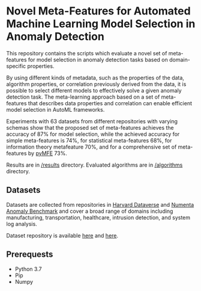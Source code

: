 # Novel Meta-Features for Automated Machine Learning Model Selection in Anomaly Detection

This repository contains the scripts which evaluate a novel set of meta-features for model selection in anomaly detection tasks based on domain-specific properties. 

By using different kinds of metadata, such as the properties of the data, algorithm properties, or
correlation previously derived from the data, it is possible to select different models to effectively solve a
given anomaly detection task. The meta-learning approach based on a set of meta-features that describes
data properties and correlation can enable efficient model selection in AutoML frameworks.

Experiments with 63 datasets from different repositories with varying schemas show that
the proposed set of meta-features achieves the accuracy of 87% for model selection, while the achieved
accuracy for simple meta-features is 74%, for statistical meta-features 68%, for information theory metafeature
70%, and for a comprehensive set of meta-features by [pyMFE](https://pypi.org/project/pymfe/) 73%.

Results are in [/results](https://github.com/kotlarmilos/meta-features-anomaly-detection/tree/master/pycharm/results) directory. Evaluated algorithms are in [/algorithms](https://github.com/kotlarmilos/meta-features-anomaly-detection/tree/master/pycharm/algorithms) directory.

## Datasets

Datasets are collected from repositories in [Harvard Dataverse](https://dataverse.harvard.edu/dataset.xhtml?persistentId=doi:10.7910/DVN/OPQMVF) and [Numenta Anomaly Benchmark](https://github.com/numenta/NAB) and cover a broad range of domains including manufacturing, transportation, healthcare, intrusion detection, and system log analysis.

Dataset repository is available [here](https://drive.google.com/drive/folders/1hp9ZuVQRnRduzKzMMnyNQ52Gv9QqQATP?usp=sharing) and [here](https://drive.google.com/drive/folders/10j-x2yJsBOSsjkeX1S8FtkaJqfrkkJ7-?usp=sharing).

## Prerequests

 - Python 3.7
 - Pip
 - Numpy
